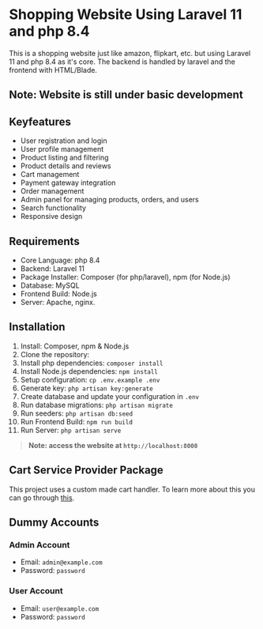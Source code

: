 # Shopping Website Using Laravel 11 and php 8.4

This is a shopping website just like amazon, flipkart, etc. but using Laravel 11 and php 8.4 as it's core. The backend is handled by laravel and the frontend with HTML/Blade.

## Note: Website is still under basic development

## Keyfeatures
- User registration and login
- User profile management
- Product listing and filtering
- Product details and reviews
- Cart management
- Payment gateway integration
- Order management
- Admin panel for managing products, orders, and users
- Search functionality
- Responsive design

## Requirements
- Core Language: php 8.4
- Backend: Laravel 11
- Package Installer: Composer (for php/laravel), npm (for Node.js)
- Database: MySQL
- Frontend Build: Node.js
- Server: Apache, nginx.

## Installation
1. Install: Composer, npm & Node.js
1. Clone the repository:
1. Install php dependencies: `composer install`
1. Install Node.js dependencies: `npm install`
1. Setup configuration: `cp .env.example .env`
1. Generate key: `php artisan key:generate`
1. Create database and update your configuration in `.env`
1. Run database migrations: `php artisan migrate`
1. Run seeders: `php artisan db:seed`
1. Run Frontend Build: `npm run build`
1. Run Server: `php artisan serve`

> **Note: access the website at `http://localhost:8000`**

## Cart Service Provider Package
This project uses a custom made cart handler. To learn more about this you can go through [this](https://github.com/Pranjal-Gupte/Shopping-Cart/).

## Dummy Accounts

### Admin Account
- Email: `admin@example.com`
- Password: `password`

### User Account
- Email: `user@example.com`
- Password: `password`